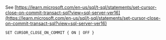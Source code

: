 See [https://learn.microsoft.com/en-us/sql/t-sql/statements/set-cursor-close-on-commit-transact-sql?view=sql-server-ver16](https://learn.microsoft.com/en-us/sql/t-sql/statements/set-cursor-close-on-commit-transact-sql?view=sql-server-ver16)
```
SET CURSOR_CLOSE_ON_COMMIT { ON | OFF }
```
